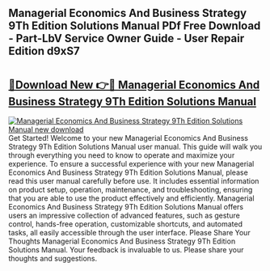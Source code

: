 ## Managerial Economics And Business Strategy 9Th Edition Solutions Manual PDf Free Download - Part-LbV Service Owner Guide - User Repair Edition d9xS7

# <h2><a href="http://bc14552.oget.top/?id=Managerial+Economics+And+Business+Strategy+9Th+Edition+Solutions+Manual">🔗Download New 👉🔴 Managerial Economics And Business Strategy 9Th Edition Solutions Manual</a></h2>

[![Managerial Economics And Business Strategy 9Th Edition Solutions Manual new download](https://i.imgur.com/5g1atiW.png)](http://bc14552.oget.top/?id=Managerial+Economics+And+Business+Strategy+9Th+Edition+Solutions+Manual)
Get Started! Welcome to your new Managerial Economics And Business Strategy 9Th Edition Solutions Manual user manual. This guide will walk you through everything you need to know to operate and maximize your experience. To ensure a successful experience with your new Managerial Economics And Business Strategy 9Th Edition Solutions Manual, please read this user manual carefully before use. It includes essential information on product setup, operation, maintenance, and troubleshooting, ensuring that you are able to use the product effectively and efficiently. Managerial Economics And Business Strategy 9Th Edition Solutions Manual offers users an impressive collection of advanced features, such as gesture control, hands-free operation, customizable shortcuts, and automated tasks, all easily accessible through the user interface. Please Share Your Thoughts Managerial Economics And Business Strategy 9Th Edition Solutions Manual. Your feedback is invaluable to us. Please share your thoughts and suggestions.
